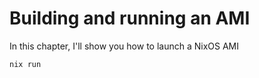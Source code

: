 # Building and running an AMI

In this chapter, I'll show you how to launch a NixOS AMI

```bash
nix run 
```
